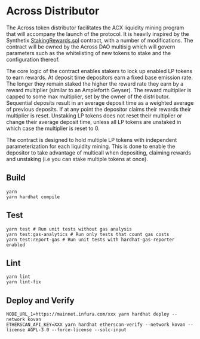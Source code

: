 # Across Distributor

The Across token distributor facilitates the ACX liquidity mining program that will accompany the launch of the protocol. It is heavily inspired by the Synthetix [StakingRewards.sol](https://github.com/Synthetixio/synthetix/blob/v2.66.2/contracts/StakingRewards.sol) contract, with a number of modifications. The contract will be owned by the Across DAO multisig which will govern parameters such as the whitelisting of new tokens to stake and the configuration thereof.

The core logic of the contract enables stakers to lock up enabled LP tokens to earn rewards. At deposit time depositors earn a fixed base emission rate. The longer they remain staked the higher the reward rate they earn by a reward multiplier (similar to an Ampleforth Geyser). The reward multiplier is capped to some max multiplier, set by the owner of the distributor. Sequential deposits result in an average deposit time as a weighted average of previous deposits. If at any point the depositor claims their rewards their multiplier is reset. Unstaking LP tokens does not reset their multiplier or change their average deposit time, unless all LP tokens are unstaked in which case the multiplier is reset to 0.

The contract is designed to hold multiple LP tokens with independent parameterization for each liquidity mining. This is done to enable the depositor to take advantage of multicall when depositing, claiming rewards and unstaking (i.e you can stake multiple tokens at once).

## Build

```shell
yarn
yarn hardhat compile
```

## Test

```shell
yarn test # Run unit tests without gas analysis
yarn test:gas-analytics # Run only tests that count gas costs
yarn test:report-gas # Run unit tests with hardhat-gas-reporter enabled
```

## Lint

```shell
yarn lint
yarn lint-fix
```

## Deploy and Verify

```shell
NODE_URL_1=https://mainnet.infura.com/xxx yarn hardhat deploy --network kovan
ETHERSCAN_API_KEY=XXX yarn hardhat etherscan-verify --network kovan --license AGPL-3.0 --force-license --solc-input
```
